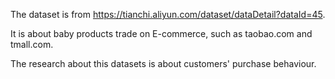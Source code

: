 The dataset is from https://tianchi.aliyun.com/dataset/dataDetail?dataId=45.

It is about baby products trade on E-commerce, such as taobao.com and tmall.com.

The research about this datasets is about customers' purchase behaviour.
